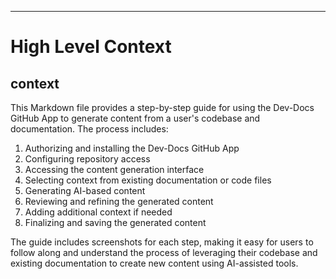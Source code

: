 

  ---
# High Level Context
## context
This Markdown file provides a step-by-step guide for using the Dev-Docs GitHub App to generate content from a user's codebase and documentation. The process includes:

1. Authorizing and installing the Dev-Docs GitHub App
2. Configuring repository access
3. Accessing the content generation interface
4. Selecting context from existing documentation or code files
5. Generating AI-based content
6. Reviewing and refining the generated content
7. Adding additional context if needed
8. Finalizing and saving the generated content

The guide includes screenshots for each step, making it easy for users to follow along and understand the process of leveraging their codebase and existing documentation to create new content using AI-assisted tools.

  